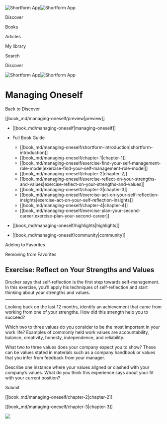 ![Shortform App](/img/logo.36a2399e.svg)![Shortform App](/img/logo-dark.70c1b072.svg)

Discover

Books

Articles

My library

Search

Discover

![Shortform App](/img/logo.36a2399e.svg)![Shortform App](/img/logo-dark.70c1b072.svg)

# Managing Oneself

Back to Discover

[[book_md/managing-oneself/preview|preview]]

  * [[book_md/managing-oneself|managing-oneself]]
  * Full Book Guide

    * [[book_md/managing-oneself/shortform-introduction|shortform-introduction]]
    * [[book_md/managing-oneself/chapter-1|chapter-1]]
    * [[book_md/managing-oneself/exercise-find-your-self-management-role-model|exercise-find-your-self-management-role-model]]
    * [[book_md/managing-oneself/chapter-2|chapter-2]]
    * [[book_md/managing-oneself/exercise-reflect-on-your-strengths-and-values|exercise-reflect-on-your-strengths-and-values]]
    * [[book_md/managing-oneself/chapter-3|chapter-3]]
    * [[book_md/managing-oneself/exercise-act-on-your-self-reflection-insights|exercise-act-on-your-self-reflection-insights]]
    * [[book_md/managing-oneself/chapter-4|chapter-4]]
    * [[book_md/managing-oneself/exercise-plan-your-second-career|exercise-plan-your-second-career]]
  * [[book_md/managing-oneself/highlights|highlights]]
  * [[book_md/managing-oneself/community|community]]



Adding to Favorites 

Removing from Favorites 

## Exercise: Reflect on Your Strengths and Values

Drucker says that self-reflection is the first step towards self-management. In this exercise, you’ll apply his techniques of self-reflection and start thinking about your strengths and values.

* * *

Looking back on the last 12 months, identify an achievement that came from working from one of your strengths. How did this strength help you to succeed?

Which two to three values do you consider to be the most important in your work life? Examples of commonly held work values are accountability, balance, creativity, honesty, independence, and reliability.

What two to three values does your company expect you to show? These can be values stated in materials such as a company handbook or values that you infer from feedback from your manager.

Describe one instance where your values aligned or clashed with your company’s values. What do you think this experience says about your fit with your current position?

Submit 

[[book_md/managing-oneself/chapter-2|chapter-2]]

[[book_md/managing-oneself/chapter-3|chapter-3]]

![](https://bat.bing.com/action/0?ti=56018282&Ver=2&mid=41523d6e-d481-4b58-b188-28a8f0536e7e&sid=f30c5e70639211ee87d33f0876d93783&vid=f30c9700639211eeb3a75d830392c94f&vids=0&msclkid=N&pi=0&lg=en-US&sw=800&sh=600&sc=24&nwd=1&tl=Shortform%20%7C%20Book&p=https%3A%2F%2Fwww.shortform.com%2Fapp%2Fbook%2Fmanaging-oneself%2Fexercise-reflect-on-your-strengths-and-values&r=&lt=296&evt=pageLoad&sv=1&rn=407342)
